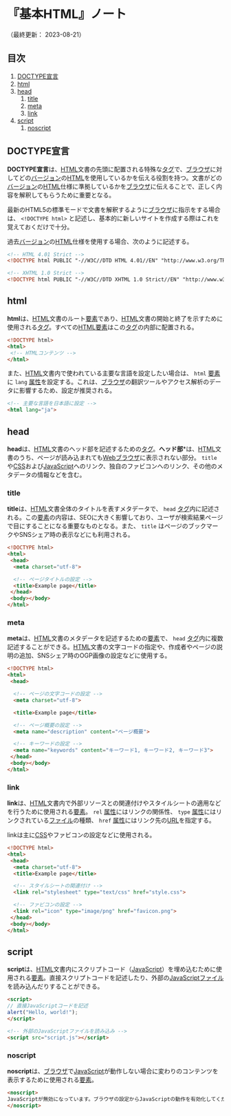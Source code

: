 # 『基本HTML』ノート

（最終更新： 2023-08-21）


## 目次

1. [DOCTYPE宣言](#doctype宣言)
1. [html](#html)
1. [head](#head)
	1. [title](#title)
	1. [meta](#meta)
    1. [link](#link)
1. [script](#script)
    1. [noscript](#noscript)


## DOCTYPE宣言

**DOCTYPE宣言**は、[HTML](./html.md#html)文書の先頭に配置される特殊な[タグ](./html.md#タグ)で、[ブラウザ](../../../../network/_/chapters/web.md#webブラウザ)に対してどの[バージョン](../../../../computer/software/_/chapters/package.md#バージョン)の[HTML](./html.md#html)を使用しているかを伝える役割を持つ。文書がどの[バージョン](../../../../computer/software/_/chapters/package.md#バージョン)の[HTML](./html.md#html)仕様に準拠しているかを[ブラウザ](../../../../network/_/chapters/web.md#webブラウザ)に伝えることで、正しく内容を解釈してもらうために重要となる。

最新のHTML5の標準モードで文書を解釈するように[ブラウザ](../../../../network/_/chapters/web.md#webブラウザ)に指示をする場合は、 `<!DOCTYPE html>` と記述し、基本的に新しいサイトを作成する際はこれを覚えておくだけで十分。

過去[バージョン](../../../../computer/software/_/chapters/package.md#バージョン)の[HTML](./html.md#html)仕様を使用する場合、次のように記述する。

```html
<!-- HTML 4.01 Strict -->
<!DOCTYPE html PUBLIC "-//W3C//DTD HTML 4.01//EN" "http://www.w3.org/TR/html4/strict.dtd">

<!-- XHTML 1.0 Strict -->
<!DOCTYPE html PUBLIC "-//W3C//DTD XHTML 1.0 Strict//EN" "http://www.w3.org/TR/xhtml1/DTD/xhtml1-strict.dtd">
```


## html

**html**は、[HTML](./html.md#html)文書のルート[要素](./html.md#要素)であり、[HTML](./html.md#html)文書の開始と終了を示すために使用される[タグ](./html.md#タグ)。すべての[HTML](./html.md#html)[要素](./html.md#要素)はこの[タグ](./html.md#タグ)の内部に配置される。

```html
<!DOCTYPE html>
<html>
 <!-- HTMLコンテンツ -->
</html>
```

また、[HTML](./html.md#html)文書内で使われている主要な言語を設定したい場合は、 `html` [要素](./html.md#要素)に `lang` [属性](./html.md#属性)を設定する。これは、[ブラウザ](../../../../network/_/chapters/web.md#webブラウザ)の翻訳ツールやアクセス解析のデータに影響するため、設定が推奨される。

```html
<!-- 主要な言語を日本語に設定 -->
<html lang="ja">
```


## head

**head**は、[HTML](./html.md#html)文書のヘッド部を記述するための[タグ](./html.md#タグ)。**ヘッド部***は、[HTML](#html)文書のうち、ページが読み込まれても[Webブラウザ](../../../../network/_/chapters/web.md#webブラウザ)に表示されない部分。 `title` や[CSS](../../../css/_/chapters/css.md#css)および[JavaScript](../../../javscript/_/chapters/javascript.md#javascript)へのリンク、独自のファビコンへのリンク、その他のメタデータの情報などを含む。

### title

**title**は、[HTML](./html.md#html)文書全体のタイトルを表すメタデータで、 `head` [タグ](#タグ)内に記述される。この[要素](#要素)の内容は、SEOに大きく影響しており、ユーザが検索結果ページで目にすることになる重要なものとなる。また、 `title` はページのブックマークやSNSシェア時の表示などにも利用される。

```html
<!DOCTYPE html>
<html>
 <head>
  <meta charset="utf-8">

  <!-- ページタイトルの設定 -->
  <title>Example page</title>
 </head>
 <body></body>
</html>
```

### meta

**meta**は、[HTML](./html.md#html)文書のメタデータを記述するための[要素](./html.md#要素)で、 `head` [タグ](./html.md#タグ)内に複数記述することができる。[HTML](./html.md#html)文書の文字コードの指定や、作成者やページの説明の追加、SNSシェア時のOGP画像の設定などに使用する。

```html
<!DOCTYPE html>
<html>
 <head>

  <!-- ページの文字コードの設定 -->
  <meta charset="utf-8">

  <title>Example page</title>

  <!-- ページ概要の設定 -->
  <meta name="description" content="ページ概要">

  <!-- キーワードの設定 -->
  <meta name="keywords" content="キーワード1, キーワード2, キーワード3">
 </head>
 <body></body>
</html>
```

### link

**link**は、[HTML](./html.md#html)文書内で外部リソースとの関連付けやスタイルシートの適用などを行うために使用される[要素](./html.md#html)。 `rel` [属性](./html.md#属性)にはリンクの関係性、 `type` [属性](./html.md#属性)にはリンクされている[ファイル](../../../../computer/software/_/chapters/file_system.md#ファイル)の種類、 `href` [属性](./html.md#属性)にはリンク先の[URL](../../../../network/_/chapters/web.md#url)を指定する。

linkは主に[CSS](../../../css/_/chapters/css.md#css)やファビコンの設定などに使用される。

```html
<!DOCTYPE html>
<html>
 <head>
  <meta charset="utf-8">
  <title>Example page</title>

  <!-- スタイルシートの関連付け -->
  <link rel="stylesheet" type="text/css" href="style.css">

  <!-- ファビコンの設定 -->
  <link rel="icon" type="image/png" href="favicon.png">
 </head>
 <body></body>
</html>
```


## script

**script**は、[HTML](./html.md#html)文書内にスクリプトコード（[JavaScript](../../../javascript/_/chapters/javascript.md#javascript)）を埋め込むために使用される[要素](./html.md#要素)。直接スクリプトコードを記述したり、外部の[JavaScript](../../../javascript/_/chapters/javascript.md#javascript)[ファイル](../../../../computer/software/_/chapters/file_system.md#ファイル)を読み込んだりすることができる。

```html
<script>
// 直接JavaScriptコードを記述
alert("Hello, world!");
</script>

<!-- 外部のJavaScriptファイルを読み込み -->
<script src="script.js"></script>
```

### noscript

**noscript**は、[ブラウザ](../../../../network/_/chapters/web.md#webブラウザ)で[JavaScript](../../../javascript/_/chapters/javascript.md#javascript)が動作しない場合に変わりのコンテンツを表示するために使用される[要素](./html.md#要素)。

```html
<noscript>
JavaScriptが無効になっています。ブラウザの設定からJavaScriptの動作を有効化してください。
</noscript>
```
